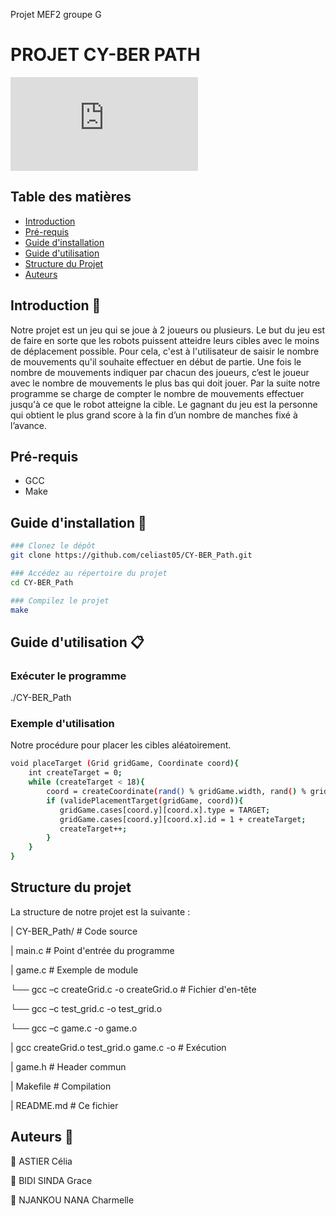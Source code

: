 
Projet MEF2 groupe G
# PROJET CY-BER PATH

![photo projet](https://github.com/celiast05/Projet/blob/main/image.img)

##  Table des matières

- [Introduction](#Introduction)
- [Pré-requis](#Pré-requis)
- [Guide d'installation](#Guide-d'installation)
- [Guide d'utilisation](#Guide-d'utilisation)
- [Structure du Projet](#Structure-du-projet)
- [Auteurs](#Auteurs)
  
## Introduction 📝

Notre projet est un jeu qui se joue à 2 joueurs ou plusieurs. Le but du jeu est de faire en sorte que les robots puissent atteidre leurs cibles avec le moins de déplacement possible. Pour cela, c'est à l'utilisateur de saisir le nombre de mouvements qu'il souhaite effectuer en début de partie. Une fois le nombre de mouvements indiquer par chacun des joueurs, c’est le joueur avec le nombre de mouvements le plus bas qui doit jouer. Par la suite notre programme se charge de compter le nombre de mouvements effectuer jusqu'à ce que le robot atteigne la cible. Le gagnant du jeu est la personne qui obtient le plus grand score à la fin d’un nombre de manches fixé à l’avance.


## Pré-requis

- GCC
- Make

## Guide d'installation 📔 

```bash
### Clonez le dépôt
git clone https://github.com/celiast05/CY-BER_Path.git 

### Accédez au répertoire du projet
cd CY-BER_Path

### Compilez le projet
make
```

## Guide d'utilisation 📋

### Exécuter le programme
./CY-BER_Path

### Exemple d'utilisation
Notre procédure pour placer les cibles aléatoirement.

```bash
void placeTarget (Grid gridGame, Coordinate coord){
    int createTarget = 0;
    while (createTarget < 18){
        coord = createCoordinate(rand() % gridGame.width, rand() % gridGame.height);
        if (validePlacementTarget(gridGame, coord)){
           gridGame.cases[coord.y][coord.x].type = TARGET;
           gridGame.cases[coord.y][coord.x].id = 1 + createTarget;
           createTarget++;
        }
    }
}
```

## Structure du projet 
La structure de notre projet est la suivante :

| CY-BER_Path/                             # Code source

| main.c                                   # Point d'entrée du programme

| game.c                                   # Exemple de module

  └── gcc –c createGrid.c -o createGrid.o  # Fichier d'en-tête
  
  └── gcc –c test_grid.c -o test_grid.o
  
  └── gcc –c game.c -o game.o
  
| gcc createGrid.o test_grid.o game.c -o   # Exécution 

| game.h                                   # Header commun

| Makefile                                 # Compilation

| README.md                                # Ce fichier


## Auteurs 👤  
👤 ASTIER Célia

👤 BIDI SINDA Grace

👤 NJANKOU NANA Charmelle


